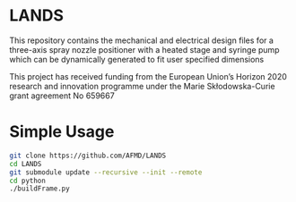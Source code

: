 # LANDS
This repository contains the mechanical and electrical design files for a three-axis spray nozzle positioner with a heated stage and syringe pump which can be dynamically generated to fit user specified dimensions

This project has received funding from the European Union’s Horizon 2020 research and innovation programme under the Marie Skłodowska-Curie grant agreement No 659667


# Simple Usage
```bash
git clone https://github.com/AFMD/LANDS
cd LANDS
git submodule update --recursive --init --remote
cd python
./buildFrame.py
```
